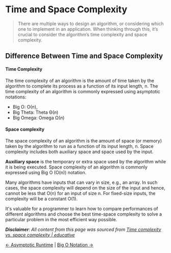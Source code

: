 # Time and Space Complexity

> There are multiple ways to design an algorithm, or considering which one to implement in an application. When thinking through this, it’s crucial to consider the algorithm’s time complexity and space complexity.

## Difference Between Time and Space Complexity

#### Time Complexity

The time complexity of an algorithm is the amount of time taken by the algorithm to complete its process as a function of its input length, n. The time complexity of an algorithm is commonly expressed using asymptotic notations:

- Big O: O(_n_),
- Big Theta: Theta Θ(_n_)
- Big Omega: Omega Ω(_n_)

#### Space complexity

The space complexity of an algorithm is the amount of space (or memory) taken by the algorithm to run as a function of its input length, n. Space complexity includes both auxiliary space and space used by the input.

**Auxiliary space** is the temporary or extra space used by the algorithm while it is being executed. Space complexity of an algorithm is commonly expressed using Big O (O(n)) notation.

Many algorithms have inputs that can vary in size, e.g., an array. In such cases, the space complexity will depend on the size of the input and hence, cannot be less that O(n) for an input of size n. For fixed-size inputs, the complexity will be a constant O(1).

It's valuable for a programmer to learn how to compare performances of different algorithms and choose the best time-space complexity to solve a particular problem in the most efficient way possible.

_**Disclaimer**: All content from this page was sourced from [Time complexity vs. space complexity | educative](https://www.educative.io/answers/time-complexity-vs-space-complexity)_

<a href="../README.md"><- Asymptotic Runtime</a> | 
<a href="../big-o-notation/README.md">Big O Notation -></a>

